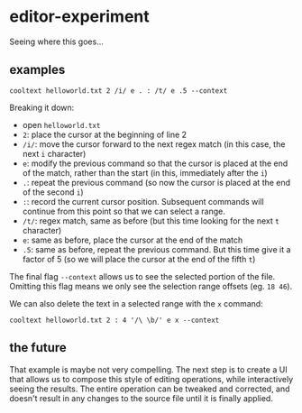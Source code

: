 editor-experiment
====

Seeing where this goes...

examples
----

~~~
cooltext helloworld.txt 2 /i/ e . : /t/ e .5 --context
~~~

Breaking it down:

- open `helloworld.txt`
- `2`: place the cursor at the beginning of line 2
- `/i/`: move the cursor forward to the next regex match (in this case, the next `i` character)
- `e`: modify the previous command so that the cursor is placed at the end of the match, rather than the start (in this, immediately after the `i`)
- `.`: repeat the previous command (so now the cursor is placed at the end of the second `i`)
- `:`: record the current cursor position. Subsequent commands will continue from this point so that we can select a range.
- `/t/`: regex match, same as before (but this time looking for the next `t` character)
- `e`: same as before, place the cursor at the end of the match
- `.5`: same as before, repeat the previous command. But this time give it a factor of 5 (so we will place the cursor at the end of the fifth `t`)

The final flag `--context` allows us to see the selected portion of the file. Omitting this flag means we only see the selection range offsets (eg. `18 46`).


We can also delete the text in a selected range with the `x` command:

~~~
cooltext helloworld.txt 2 : 4 '/\ \b/' e x --context
~~~


the future
----

That example is maybe not very compelling. The next step is to create a UI that allows us to compose this style of editing operations, while interactively seeing the results. The entire operation can be tweaked and corrected, and doesn't result in any changes to the source file until it is finally applied.
